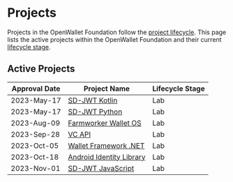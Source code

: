 [//]: # (SPDX-License-Identifier: CC-BY-4.0)

# Projects

Projects in the OpenWallet Foundation follow the [project lifecycle](../governance/project-lifecycle.md). This page lists the active projects within the OpenWallet Foundation and their current [lifecycle stage](../governance/project-lifecycle.md#stages).

## Active Projects

| Approval Date | Project Name                           | Lifecycle Stage |
| ------------- | -------------------------------------- | --------------- |
| 2023-May-17   | [SD-JWT Kotlin](./sd-jwt-kotlin.md)    | Lab             |
| 2023-May-17   | [SD-JWT Python](./sd-jwt-python.md)    | Lab             |
| 2023-Aug-09   | [Farmworker Wallet OS](./fwos.md)      | Lab             |
| 2023-Sep-28   | [VC API](./vc-api.md)                  | Lab             |
| 2023-Oct-05   | [Wallet Framework .NET](./wallet-framework-dotnet.md) | Lab |
| 2023-Oct-18   | [Android Identity Library](./android-identity-library.md) | Lab |
| 2023-Nov-01   | [SD-JWT JavaScript](./sd-jwt-js.md)    | Lab             |
